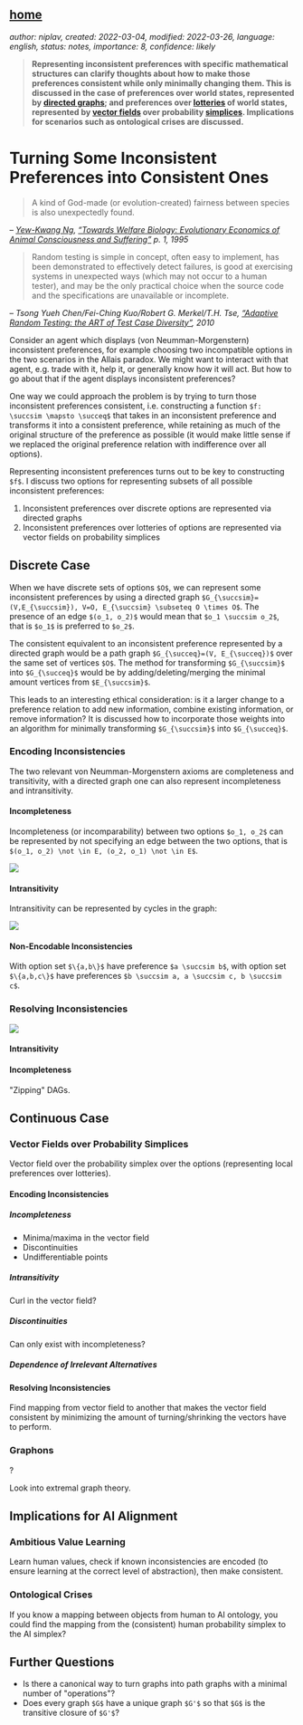 [home](./index.md)
-------------------

*author: niplav, created: 2022-03-04, modified: 2022-03-26, language: english, status: notes, importance: 8, confidence: likely*

> __Representing inconsistent preferences with specific mathematical
structures can clarify thoughts about how to make those preferences
consistent while only minimally changing them. This is discussed in
the case of preferences over world states, represented by [directed
graphs](https://en.wikipedia.org/wiki/Directed_graph); and preferences
over [lotteries](https://en.wikipedia.org/wiki/Lottery_\(probability\))
of world states, represented by [vector
fields](https://en.wikipedia.org/wiki/Vector_field) over probability
[simplices](https://en.wikipedia.org/wiki/Simplex). Implications for
scenarios such as ontological crises are discussed.__

<!--TODO: Read Transitive Reduction, Graph Edit Distance on WP-->

Turning Some Inconsistent Preferences into Consistent Ones
===========================================================

> A kind of God-made (or evolution-created) fairness between species is
also unexpectedly found.

*– [Yew-Kwang Ng](https://en.wikipedia.org/wiki/Yew-Kwang_Ng), [“Towards Welfare Biology: Evolutionary Economics of Animal Consciousness and Suffering”](./doc/better_words/towards_welfare_biology_evolutionary_economics_of_animal_consciousness_and_suffering_ng_1995.pdf) p. 1, 1995*

> Random testing is simple in concept, often easy to implement, has been
demonstrated to effectively detect failures, is good at exercising systems
in unexpected ways (which may not occur to a human tester), and may be
the only practical choice when the source code and the specifications
are unavailable or incomplete.

*– Tsong Yueh Chen/Fei-Ching Kuo/Robert G. Merkel/T.H. Tse, [“Adaptive Random Testing: the ART of Test Case Diversity”](./doc/turning/adaptive_random_testing_chen_et_al_2010.pdf), 2010*

Consider an agent which displays (von Neumman-Morgenstern) inconsistent
preferences, for example choosing two incompatible options in the two
scenarios in the Allais paradox. We might want to interact with that
agent, e.g. trade with it, help it, or generally know how it will act. But
how to go about that if the agent displays inconsistent preferences?

One way we could approach the problem is by trying to turn those
inconsistent preferences consistent, i.e. constructing a function `$f: \succsim \mapsto \succeq$`
that takes in an inconsistent preference and transforms it into a
consistent preference, while retaining as much of the original structure
of the preference as possible (it would make little sense if we replaced
the original preference relation with indifference over all options).

Representing inconsistent preferences turns out to be key to constructing
`$f$`. I discuss two options for representing subsets of all possible
inconsistent preferences:

1. Inconsistent preferences over discrete options are represented via directed graphs
2. Inconsistent preferences over lotteries of options are represented via vector fields on probability simplices

Discrete Case
--------------

When we have discrete sets of options `$O$`, we can represent some
inconsistent preferences by using a directed graph `$G_{\succsim}=(V,E_{\succsim}), V=O, E_{\succsim} \subseteq O \times O$`.
The presence of an edge `$(o_1, o_2)$` would mean that `$o_1 \succsim
o_2$`, that is `$o_1$` is preferred to `$o_2$`.

The consistent equivalent to an inconsistent preference represented by a
directed graph would be a path graph `$G_{\succeq}=(V, E_{\succeq})$`
over the same set of vertices `$O$`.  The method for transforming
`$G_{\succsim}$` into `$G_{\succeq}$` would be by adding/deleting/merging
the minimal amount vertices from `$E_{\succsim}$`.

This leads to an interesting ethical consideration: is it a larger
change to a preference relation to add new information, combine
existing information, or remove information? It is discussed how to
incorporate those weights into an algorithm for minimally transforming
`$G_{\succsim}$` into `$G_{\succeq}$`.

### Encoding Inconsistencies

The two relevant von Neumman-Morgenstern axioms are completeness and
transitivity, with a directed graph one can also represent incompleteness
and intransitivity.

#### Incompleteness

Incompleteness (or incomparability) between two options `$o_1, o_2$`
can be represented by not specifying an edge between the two options,
that is `$(o_1, o_2) \not \in E, (o_2, o_1) \not \in E$`.

![](./img/turning/incomplete.png)

#### Intransitivity

Intransitivity can be represented by cycles in the graph:

![](./img/turning/intransitive.png)

#### Non-Encodable Inconsistencies

With option set `$\{a,b\}$` have preference `$a \succsim b$`, with
option set `$\{a,b,c\}$` have preferences
`$b \succsim a, a \succsim c, b \succsim c$`.

### Resolving Inconsistencies

![](./img/turning/unbalanced_cycle.png)

#### Intransitivity

#### Incompleteness

"Zipping" DAGs.

Continuous Case
----------------

### Vector Fields over Probability Simplices

Vector field over the probability simplex over the options (representing
local preferences over lotteries).

#### Encoding Inconsistencies

##### Incompleteness

* Minima/maxima in the vector field
* Discontinuities
* Undifferentiable points

##### Intransitivity

Curl in the vector field?

##### Discontinuities

Can only exist with incompleteness?

##### Dependence of Irrelevant Alternatives

#### Resolving Inconsistencies

Find mapping from vector field to another that makes the vector field
consistent by minimizing the amount of turning/shrinking the vectors
have to perform.

### Graphons

?

Look into extremal graph theory.

Implications for AI Alignment
------------------------------

### Ambitious Value Learning

Learn human values, check if known inconsistencies are encoded (to ensure
learning at the correct level of abstraction), then make consistent.

### Ontological Crises

If you know a mapping between objects from human to AI ontology, you
could find the mapping from the (consistent) human probability simplex
to the AI simplex?

Further Questions
------------------

* Is there a canonical way to turn graphs into path graphs with a minimal number of "operations"?
* Does every graph `$G$` have a unique graph `$G'$` so that `$G$` is the transitive closure of `$G'$`?

<!--
*epistemic status: butterfly idea, I really should learn more topology
and vector calculus, potentially very fruitful line of research in
theoretical ethics*

Consider an agent with inconsistent preferences. How can we represent
their inconsistent preferences so that they can be turned into consistent
variants of themselves, while minimally changing their structure?

One way to approach this is to represent the preferences as a directed
graph. In this case, we have for example an intransitive preference

![](https://niplav.github.io/img/turning/intransitive.png)

We can make this preference consistent by deleting an edge, but
unfortunately we don't have a unique solution to making this preference
consistent. I am interested in the combinatorics of turning a directed
graph into a [path graph](https://en.wikipedia.org/wiki/Path_graph) (or
its transitive closure) while making the minimal number of modificiations
(deleting edges, adding edges, merging edges) to the initial graph.

If we look at preferences over lotteries, we could represent a subset
of all possible inconsistent preferences as a vector field over the
probability simplex of all underlying options. Circular preferences
would then be represented by the curl of the vector field, violations
of continuity would be points in the vector field where the vectors
are "0": for example on the line simplex, it would be the vector field
"flipping around" at some point on the line (I don't know vector calculus
that well).

It might then be possible to define a function that minimally modifies
that vector field to convert it to a consistent preference relation
(i.e. a vector field that "flows toward a single option"). Defining
"minimally" is the trick here: I'm imagining something akin to taking
the integral over the rotation & size of the vectors of the difference
of the vector field before and after (I told you I don't really know
the math of that yet).

I suspect that there are interesting further extensions to be discovered
in extremal graph theory, for example graphons which look like they
might be able to represent more & different preferential inconsistencies,
but this is more of a hunch.

If solved, this could be relevant to ambitious value learning and
potential resolving ontological crises.

Here are some questions I have:

* I bet there is research on how to turn inconsistent preferences into consistent ones, but a cursory search hasn't shown me anything satisfactory yet. Where is it?
* I would be fairly sure that there is also research on how to turn arbitrary directed graphs into directed path graphs, but I don't know about it yet.
* What kinds of preferential inconsistencies can be represented via directed graphs/vector fields on probability simplices?
* What would the vector field over a probability simplex look like to be equivalent to a consistent preference?
* What is the topology of minimally transforming such a "inconsistent" vector field into a "consistent" vector field?
* Does any of this actually make sense?
-->
